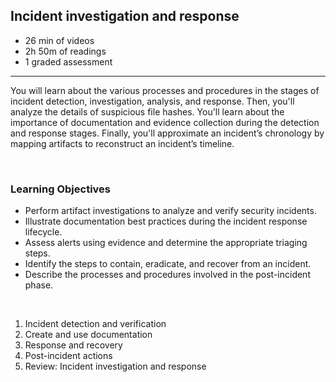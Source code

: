 ## Incident investigation and response

- 26 min of videos
- 2h 50m of readings
- 1 graded assessment

<hr>

You will learn about the various processes and procedures in the stages of incident detection, investigation, analysis, and response. Then, you'll analyze the details of suspicious file hashes. You'll learn about the importance of documentation and evidence collection during the detection and response stages. Finally, you'll approximate an incident’s chronology by mapping artifacts to reconstruct an incident’s timeline.

<br>

### Learning Objectives

- Perform artifact investigations to analyze and verify security incidents.
- Illustrate documentation best practices during the incident response lifecycle.
- Assess alerts using evidence and determine the appropriate triaging steps.
- Identify the steps to contain, eradicate, and recover from an incident.
- Describe the processes and procedures involved in the post-incident phase.

<br>

1. Incident detection and verification
2. Create and use documentation
3. Response and recovery
4. Post-incident actions
5. Review: Incident investigation and response
